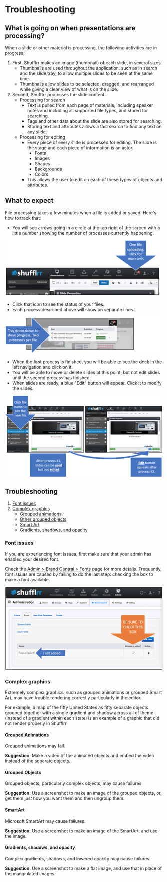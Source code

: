 # Troubleshooting

## What is going on when presentations are processing? 
When a slide or other material is processing, the following activities are in progress: 
1. First, Shufflrr makes an image (thumbnail) of each slide, in several sizes. 
	- Thumbnails are used throughout the application, such as in search and the slide tray, to allow multiple slides to be seen at the same time. 
	- Thumbnails allow slides to be selected, dragged, and rearranged while giving a clear view of what is on the slide.  
2. Second, Shufflrr processes the slide content. 
	- Processing for search 
		- Text is pulled from each page of materials, including speaker notes and including all supported file types, and stored for searching.
		- Tags and other data about the slide are also stored for searching.
		- Storing text and attributes allows a fast search to find any text on any slide. 
	- Processing for editing
		- Every piece of every slide is processed for editing. The slide is the stage and each piece of information is an actor.  
			- Fonts
			- Images
			- Shapes
			- Backgrounds
			- Colors
		- This allows the user to edit on each of these types of objects and attributes.
		
## What to expect
File processing takes a few minutes when a file is added or saved. Here's how to track that: 
* You will see arrows going in a circle at the top right of the screen with a little number showing the number of processes currently happening.
    
![Uploading queue icon](img/presentations-upload-queueicon.png)

* Click that icon to see the status of your files. 
* Each process described above will show on separate lines. 

![Uploading queue tray](img/presentations-upload-queuetray.png)    
    
* When the first process is finished, you will be able to see the deck in the left navigation and click on it. 
* You will be able to move or delete slides at this point, but not edit slides until the second process has finished. 
* When slides are ready, a blue "Edit" button will appear. Click it to modify the slides.  

![Multi-step process](img/presentations-upload-multistep.png)

## Troubleshooting

1. [Font issues](#fontIssues)
2. [Complex graphics](#complexGraphics)
	- [Grouped animations](#groupedAnimations)
	- [Other grouped objects](#groupedObjects)
	- [Smart Art](#smartArt)
	- [Gradients, shadows, and opacity](#gradients)

<a name="fontIssues"></a>
### Font issues
If you are experiencing font issues, first make sure that your admin has enabled your desired font. 

Check the [Admin > Brand Central > Fonts](admin-brand-central.md#fonts) page for more details. Frequently, font issues are caused by failing to do the last step: checking the box to make a font available. 

![Check the box to make the font available](img/admin-brandcentral-fonts-4.png) 

<a name="complexGraphics"></a>
### Complex graphics
Extremely complex graphics, such as grouped animations or grouped Smart Art, may have trouble rendering correctly particularly in the editor. 

For example, a map of the fifty United States as fifty separate objects grouped together with a single gradient and shadow across all of theme (instead of a gradient within each state) is an example of a graphic that did not render properly in Shufflrr.  

<a name="groupedAnimations"></a>
#### Grouped Animations
Grouped animations may fail. 

**Suggestion**: Make a video of the animated objects and embed the video instead of the separate objects. 

<a name="groupedObjects"></a>
#### Grouped Objects
Grouped objects, particularly complex objects, may cause failures. 

**Suggestion**: Use a screenshot to make an image of the grouped objects, or, get them just how you want them and then ungroup them. 

<a name="smartArt"></a>
#### SmartArt
Microsoft SmartArt may cause failures. 

**Suggestion**: Use a screenshot to make an image of the SmartArt, and use the image. 

<a name="gradients"></a>
#### Gradients, shadows, and opacity
Complex gradients, shadows, and lowered opacity may cause failures.
 
**Suggestion**: Use a screenshot to make a flat image, and use that in place of the manipulated images. 


